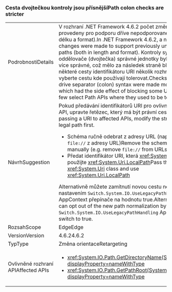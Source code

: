 ### <a name="path-colon-checks-are-stricter"></a><span data-ttu-id="7cd8c-101">Cesta dvojtečkou kontroly jsou přísnější</span><span class="sxs-lookup"><span data-stu-id="7cd8c-101">Path colon checks are stricter</span></span>

|   |   |
|---|---|
|<span data-ttu-id="7cd8c-102">Podrobnosti</span><span class="sxs-lookup"><span data-stu-id="7cd8c-102">Details</span></span>|<span data-ttu-id="7cd8c-103">V rozhraní .NET Framework 4.6.2 počet změn, byly provedeny pro podporu dříve nepodporované cesty (jak v délku a format).</span><span class="sxs-lookup"><span data-stu-id="7cd8c-103">In .NET Framework 4.6.2, a number of changes were made to support previously unsupported paths (both in length and format).</span></span> <span data-ttu-id="7cd8c-104">Kontroly syntaxe oddělovače (dvojtečka) správné jednotky byly provedeny více správné, což mělo za následek straně blokování některé cesty identifikátoru URI několik rozhraní API v vyberte cestu kde používají tolerovat.</span><span class="sxs-lookup"><span data-stu-id="7cd8c-104">Checks for proper drive separator (colon) syntax were made more correct, which had the side effect of blocking some URI paths in a few select Path APIs where they used to be tolerated.</span></span>|
|<span data-ttu-id="7cd8c-105">Návrh</span><span class="sxs-lookup"><span data-stu-id="7cd8c-105">Suggestion</span></span>|<span data-ttu-id="7cd8c-106">Pokud předávání identifikátorů URI pro ovlivněné rozhraní API, upravte řetězec, který má být právní cesta první.</span><span class="sxs-lookup"><span data-stu-id="7cd8c-106">If passing a URI to affected APIs, modify the string to be a legal path first.</span></span><ul><li><span data-ttu-id="7cd8c-107">Schéma ručně odebrat z adresy URL (například odebrat <code>file://</code> z adresy URL)</span><span class="sxs-lookup"><span data-stu-id="7cd8c-107">Remove the scheme from URLs manually (e.g. remove <code>file://</code> from URLs)</span></span></li><li><span data-ttu-id="7cd8c-108">Předat identifikátor URI, která <xref:System.Uri> třídu a použijte <xref:System.Uri.LocalPath></span><span class="sxs-lookup"><span data-stu-id="7cd8c-108">Pass the URI to the <xref:System.Uri> class and use <xref:System.Uri.LocalPath></span></span></li></ul><span data-ttu-id="7cd8c-109">Alternativně můžete zamítnutí novou cestu normalizaci nastavením <code>Switch.System.IO.UseLegacyPathHandling</code> AppContext přepínače na hodnotu true.</span><span class="sxs-lookup"><span data-stu-id="7cd8c-109">Alternatively, you can opt out of the new path normalization by setting the <code>Switch.System.IO.UseLegacyPathHandling</code> AppContext switch to true.</span></span>|
|<span data-ttu-id="7cd8c-110">Rozsah</span><span class="sxs-lookup"><span data-stu-id="7cd8c-110">Scope</span></span>|<span data-ttu-id="7cd8c-111">Edge</span><span class="sxs-lookup"><span data-stu-id="7cd8c-111">Edge</span></span>|
|<span data-ttu-id="7cd8c-112">Version</span><span class="sxs-lookup"><span data-stu-id="7cd8c-112">Version</span></span>|<span data-ttu-id="7cd8c-113">4.6.2</span><span class="sxs-lookup"><span data-stu-id="7cd8c-113">4.6.2</span></span>|
|<span data-ttu-id="7cd8c-114">Typ</span><span class="sxs-lookup"><span data-stu-id="7cd8c-114">Type</span></span>|<span data-ttu-id="7cd8c-115">Změna orientace</span><span class="sxs-lookup"><span data-stu-id="7cd8c-115">Retargeting</span></span>|
|<span data-ttu-id="7cd8c-116">Ovlivněné rozhraní API</span><span class="sxs-lookup"><span data-stu-id="7cd8c-116">Affected APIs</span></span>|<ul><li><xref:System.IO.Path.GetDirectoryName(System.String)?displayProperty=nameWithType></li><li><xref:System.IO.Path.GetPathRoot(System.String)?displayProperty=nameWithType></li></ul>|

